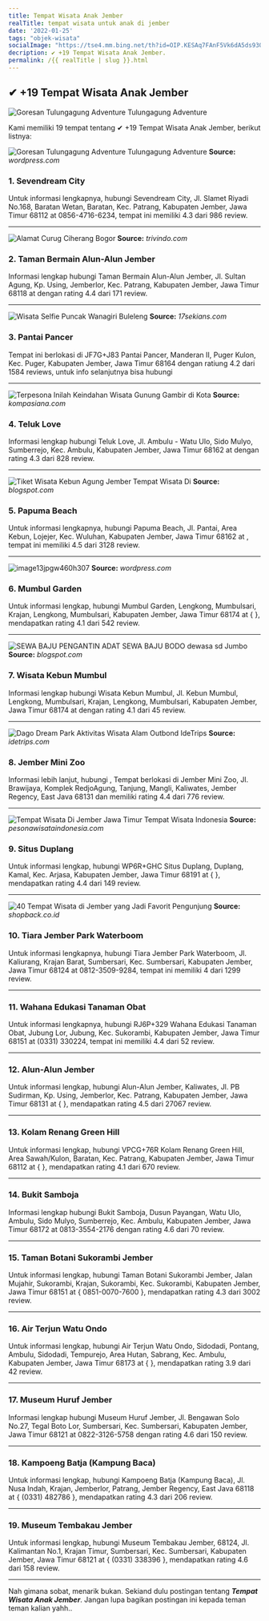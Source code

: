 ```yaml
---
title: Tempat Wisata Anak Jember
realTitle: tempat wisata untuk anak di jember
date: '2022-01-25'
tags: "objek-wisata"
socialImage: "https://tse4.mm.bing.net/th?id=OIP.KESAq7FAnF5Vk6dA5ds93QHaFC&amp;pid=15.1"
decription: ✔ +19 Tempat Wisata Anak Jember.
permalink: /{{ realTitle | slug }}.html
---
```


## ✔ +19 Tempat Wisata Anak Jember

![Goresan Tulungagung Adventure Tulungagung Adventure ](http://penasoekarno.files.wordpress.com/2010/10/soekarno-11.jpg)



Kami memiliki 19 tempat tentang ✔ +19 Tempat Wisata Anak Jember, berikut listnya:



![Goresan Tulungagung Adventure Tulungagung Adventure ](https://tse3.mm.bing.net/th?id=OIP.wzhAhChYPWFWcy6DVAmljgHaJ-&amp;pid=15.1)
**Source:** _wordpress.com_


### 1. Sevendream City



Untuk informasi lengkapnya, hubungi Sevendream City, Jl. Slamet Riyadi No.168, Baratan Wetan, Baratan, Kec. Patrang, Kabupaten Jember, Jawa Timur 68112 at 0856-4716-6234, tempat ini memiliki 4.3 dari 986 review.

---


![Alamat Curug Ciherang  Bogor](https://tse3.mm.bing.net/th?id=OIP.aYfrAQFTuXdgHtero7OD-QHaEc&amp;pid=15.1)
**Source:** _trivindo.com_


### 2. Taman Bermain Alun-Alun Jember



Informasi lengkap hubungi Taman Bermain Alun-Alun Jember, Jl. Sultan Agung, Kp. Using, Jemberlor, Kec. Patrang, Kabupaten Jember, Jawa Timur 68118 at  dengan rating 4.4 dari 171 review.

---


![Wisata Selfie Puncak Wanagiri Buleleng](https://tse2.mm.bing.net/th?id=OIP.G387jKY8ptv1sV6JG4HqLgHaEt&amp;pid=15.1)
**Source:** _17sekians.com_


### 3. Pantai Pancer



Tempat ini berlokasi di JF7G+J83 Pantai Pancer, Manderan II, Puger Kulon, Kec. Puger, Kabupaten Jember, Jawa Timur 68164 dengan ratiung 4.2 dari 1584 reviews, untuk info selanjutnya bisa hubungi 

---


![Terpesona Inilah Keindahan Wisata Gunung Gambir di Kota ](https://tse4.mm.bing.net/th?id=OIP.riVWQa6wPsNCUwKV4LtZ7wHaEK&amp;pid=15.1)
**Source:** _kompasiana.com_


### 4. Teluk Love



Informasi lengkap hubungi Teluk Love, Jl. Ambulu - Watu Ulo, Sido Mulyo, Sumberrejo, Kec. Ambulu, Kabupaten Jember, Jawa Timur 68162 at  dengan rating 4.3 dari 828 review.

---


![Tiket Wisata Kebun Agung Jember  Tempat Wisata Di ](https://tse3.mm.bing.net/th?id=OIP.uHeOKnpLo7yXVDO6NVRfsQHaD4&amp;pid=15.1)
**Source:** _blogspot.com_


### 5. Papuma Beach



Untuk informasi lengkapnya, hubungi Papuma Beach, Jl. Pantai, Area Kebun, Lojejer, Kec. Wuluhan, Kabupaten Jember, Jawa Timur 68162 at , tempat ini memiliki 4.5 dari 3128 review.

---


![image13jpgw460h307](https://tse3.mm.bing.net/th?id=OIP.bh5AYtbjnfZ2KE4XPv6KXAAAAA&amp;pid=15.1)
**Source:** _wordpress.com_


### 6. Mumbul Garden



Untuk informasi lengkap, hubungi Mumbul Garden, Lengkong, Mumbulsari, Krajan, Lengkong, Mumbulsari, Kabupaten Jember, Jawa Timur 68174 at {  }, mendapatkan rating 4.1 dari 542 review.

---


![SEWA BAJU PENGANTIN ADAT SEWA BAJU BODO dewasa sd Jumbo ](https://tse4.mm.bing.net/th?id=OIP.jzO6O481rqL_q03A26QHXQHaJ4&amp;pid=15.1)
**Source:** _blogspot.com_


### 7. Wisata Kebun Mumbul



Informasi lengkap hubungi Wisata Kebun Mumbul, Jl. Kebun Mumbul, Lengkong, Mumbulsari, Krajan, Lengkong, Mumbulsari, Kabupaten Jember, Jawa Timur 68174 at  dengan rating 4.1 dari 45 review.

---


![Dago Dream Park Aktivitas Wisata Alam  Outbond  IdeTrips](https://tse2.mm.bing.net/th?id=OIP.X5bS_2jDsCQHottEfbBM8AHaFi&amp;pid=15.1)
**Source:** _idetrips.com_


### 8. Jember Mini Zoo



Informasi lebih lanjut, hubungi , Tempat berlokasi di Jember Mini Zoo, Jl. Brawijaya, Komplek RedjoAgung, Tanjung, Mangli, Kaliwates, Jember Regency, East Java 68131 dan memiliki rating 4.4 dari 776 review.

---


![Tempat Wisata Di Jember Jawa Timur  Tempat Wisata Indonesia](https://tse2.mm.bing.net/th?id=OIP.9q3iJ2L5lP1j3Fv7rqT1dgHaFZ&amp;pid=15.1)
**Source:** _pesonawisataindonesia.com_


### 9. Situs Duplang



Untuk informasi lengkap, hubungi WP6R+GHC Situs Duplang, Duplang, Kamal, Kec. Arjasa, Kabupaten Jember, Jawa Timur 68191 at {  }, mendapatkan rating 4.4 dari 149 review.

---


![40 Tempat Wisata di Jember yang Jadi Favorit Pengunjung](https://tse4.mm.bing.net/th?id=OIP.HfhBo-EYds5lXD2dyBZnnAHaE0&amp;pid=15.1)
**Source:** _shopback.co.id_


### 10. Tiara Jember Park Waterboom



Untuk informasi lengkapnya, hubungi Tiara Jember Park Waterboom, Jl. Kaliurang, Krajan Barat, Sumbersari, Kec. Sumbersari, Kabupaten Jember, Jawa Timur 68124 at 0812-3509-9284, tempat ini memiliki 4 dari 1299 review.

---


### 11. Wahana Edukasi Tanaman Obat



Untuk informasi lengkapnya, hubungi RJ6P+329 Wahana Edukasi Tanaman Obat, Jubung Lor, Jubung, Kec. Sukorambi, Kabupaten Jember, Jawa Timur 68151 at (0331) 330224, tempat ini memiliki 4.4 dari 52 review.

---


### 12. Alun-Alun Jember



Untuk informasi lengkap, hubungi Alun-Alun Jember, Kaliwates, Jl. PB Sudirman, Kp. Using, Jemberlor, Kec. Patrang, Kabupaten Jember, Jawa Timur 68131 at {  }, mendapatkan rating 4.5 dari 27067 review.

---


### 13. Kolam Renang Green Hill



Untuk informasi lengkap, hubungi VPCG+76R Kolam Renang Green Hill, Area Sawah/Kulon, Baratan, Kec. Patrang, Kabupaten Jember, Jawa Timur 68112 at {  }, mendapatkan rating 4.1 dari 670 review.

---


### 14. Bukit Samboja



Informasi lengkap hubungi Bukit Samboja, Dusun Payangan, Watu Ulo, Ambulu, Sido Mulyo, Sumberrejo, Kec. Ambulu, Kabupaten Jember, Jawa Timur 68172 at 0813-3554-2176 dengan rating 4.6 dari 70 review.

---


### 15. Taman Botani Sukorambi Jember



Untuk informasi lengkap, hubungi Taman Botani Sukorambi Jember, Jalan Mujahir, Sukorambi, Krajan, Sukorambi, Kec. Sukorambi, Kabupaten Jember, Jawa Timur 68151 at { 0851-0070-7600 }, mendapatkan rating 4.3 dari 3002 review.

---


### 16. Air Terjun Watu Ondo



Untuk informasi lengkap, hubungi Air Terjun Watu Ondo, Sidodadi, Pontang, Ambulu, Sidodadi, Tempurejo, Area Hutan, Sabrang, Kec. Ambulu, Kabupaten Jember, Jawa Timur 68173 at {  }, mendapatkan rating 3.9 dari 42 review.

---


### 17. Museum Huruf Jember



Informasi lengkap hubungi Museum Huruf Jember, Jl. Bengawan Solo No.27, Tegal Boto Lor, Sumbersari, Kec. Sumbersari, Kabupaten Jember, Jawa Timur 68121 at 0822-3126-5758 dengan rating 4.6 dari 150 review.

---


### 18. Kampoeng Batja (Kampung Baca)



Untuk informasi lengkap, hubungi Kampoeng Batja (Kampung Baca), Jl. Nusa Indah, Krajan, Jemberlor, Patrang, Jember Regency, East Java 68118 at { (0331) 482786 }, mendapatkan rating 4.3 dari 206 review.

---


### 19. Museum Tembakau Jember



Untuk informasi lengkap, hubungi Museum Tembakau Jember, 68124, Jl. Kalimantan No.1, Krajan Timur, Sumbersari, Kec. Sumbersari, Kabupaten Jember, Jawa Timur 68121 at { (0331) 338396 }, mendapatkan rating 4.6 dari 158 review.

---









Nah gimana sobat, menarik bukan. Sekiand dulu postingan tentang ***Tempat Wisata Anak Jember***. Jangan lupa bagikan postingan ini kepada teman teman kalian yahh..
